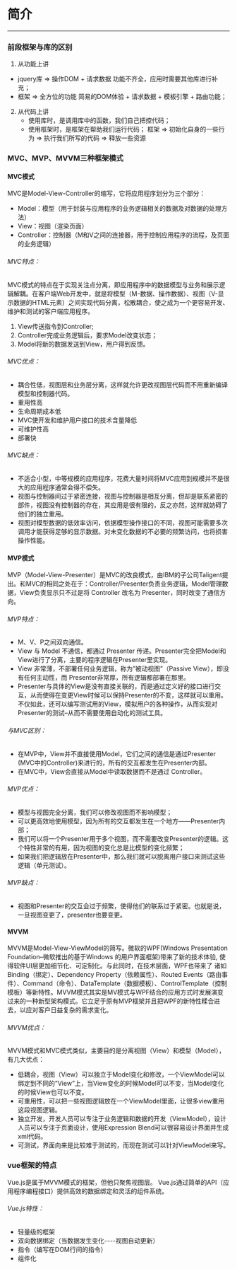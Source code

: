 # 简介
---
### 前段框架与库的区别

1. 从功能上讲
 - jquery库 => 操作DOM + 请求数据
   功能不齐全，应用时需要其他库进行补充；
 - 框架 => 全方位的功能
   简易的DOM体验 + 请求数据 + 模板引擎 + 路由功能；
2. 从代码上讲
   - 使用库时，是调用库中的函数，我们自己把控代码；
   - 使用框架时，是框架在帮助我们运行代码；
   框架 => 初始化自身的一些行为 => 执行我们所写的代码 => 释放一些资源

### MVC、MVP、MVVM三种框架模式

#### MVC模式

   MVC是Model-View-Controller的缩写，它将应用程序划分为三个部分：
   - Model：模型（用于封装与应用程序的业务逻辑相关的数据及对数据的处理方法）
   - View：视图（渲染页面）
   - Controller：控制器（M和V之间的连接器，用于控制应用程序的流程，及页面的业务逻辑）

###### MVC特点：

   MVC模式的特点在于实现关注点分离，即应用程序中的数据模型与业务和展示逻辑解耦。在客户端Web开发中，就是将模型（M-数据、操作数据）、视图（V-显示数据的HTML元素）之间实现代码分离，松散耦合，使之成为一个更容易开发、维护和测试的客户端应用程序。
   1. View传送指令到Controller;
   2. Controller完成业务逻辑后，要求Model改变状态；
   3. Model将新的数据发送到View，用户得到反馈。

###### MVC优点：

   - 耦合性低，视图层和业务层分离，这样就允许更改视图层代码而不用重新编译模型和控制器代码。
   - 重用性高
   - 生命周期成本低
   - MVC使开发和维护用户接口的技术含量降低
   - 可维护性高
   - 部署快

###### MVC缺点：

   - 不适合小型，中等规模的应用程序，花费大量时间将MVC应用到规模并不是很大的应用程序通常会得不偿失。
   - 视图与控制器间过于紧密连接，视图与控制器是相互分离，但却是联系紧密的部件，视图没有控制器的存在，其应用是很有限的，反之亦然，这样就妨碍了他们的独立重用。
   - 视图对模型数据的低效率访问，依据模型操作接口的不同，视图可能需要多次调用才能获得足够的显示数据。对未变化数据的不必要的频繁访问，也将损害操作性能。

#### MVP模式

   MVP（Model-View-Presenter）是MVC的改良模式，由IBM的子公司Taligent提出。和MVC的相同之处在于：Controller/Presenter负责业务逻辑，Model管理数据，View负责显示只不过是将 Controller 改名为 Presenter，同时改变了通信方向。

###### MVP特点：

- M、V、P之间双向通信。
- View 与 Model 不通信，都通过 Presenter 传递。Presenter完全把Model和View进行了分离，主要的程序逻辑在Presenter里实现。
- View 非常薄，不部署任何业务逻辑，称为”被动视图”（Passive View），即没有任何主动性，而 Presenter非常厚，所有逻辑都部署在那里。
- Presenter与具体的View是没有直接关联的，而是通过定义好的接口进行交互，从而使得在变更View时候可以保持Presenter的不变，这样就可以重用。不仅如此，还可以编写测试用的View，模拟用户的各种操作，从而实现对Presenter的测试–从而不需要使用自动化的测试工具。

###### 与MVC区别：

- 在MVP中，View并不直接使用Model，它们之间的通信是通过Presenter (MVC中的Controller)来进行的，所有的交互都发生在Presenter内部。
- 在MVC中，View会直接从Model中读取数据而不是通过 Controller。

###### MVP优点：

- 模型与视图完全分离，我们可以修改视图而不影响模型；
- 可以更高效地使用模型，因为所有的交互都发生在一个地方——Presenter内部；
- 我们可以将一个Presenter用于多个视图，而不需要改变Presenter的逻辑。这个特性非常的有用，因为视图的变化总是比模型的变化频繁；
- 如果我们把逻辑放在Presenter中，那么我们就可以脱离用户接口来测试这些逻辑（单元测试）。

###### MVP缺点：

- 视图和Presenter的交互会过于频繁，使得他们的联系过于紧密。也就是说，一旦视图变更了，presenter也要变更。

#### MVVM

   MVVM是Model-View-ViewModel的简写。微软的WPF(Windows Presentation Foundation–微软推出的基于Windows 的用户界面框架)带来了新的技术体验, 使得软件UI层更加细节化、可定制化。与此同时，在技术层面，WPF也带来了 诸如Binding（绑定）、Dependency Property（依赖属性）、Routed Events（路由事件）、Command（命令）、DataTemplate（数据模板）、ControlTemplate（控制模板）等新特性。MVVM模式其实是MV模式与WPF结合的应用方式时发展演变过来的一种新型架构模式。它立足于原有MVP框架并且把WPF的新特性糅合进去，以应对客户日益复杂的需求变化。

###### MVVM优点：

   MVVM模式和MVC模式类似，主要目的是分离视图（View）和模型（Model），有几大优点：
   - 低耦合，视图（View）可以独立于Model变化和修改，一个ViewModel可以绑定到不同的”View”上，当View变化的时候Model可以不变，当Model变化的时候View也可以不变。
   - 可重用性，可以把一些视图逻辑放在一个ViewModel里面，让很多view重用这段视图逻辑。
   - 独立开发，开发人员可以专注于业务逻辑和数据的开发（ViewModel），设计人员可以专注于页面设计，使用Expression Blend可以很容易设计界面并生成xml代码。
   - 可测试，界面向来是比较难于测试的，而现在测试可以针对ViewModel来写。

### vue框架的特点

   Vue.js是属于MVVM模式的框架，但他只聚焦视图层。
   Vue.js通过简单的API（应用程序编程接口）提供高效的数据绑定和灵活的组件系统。
###### Vue.js特性：

- 轻量级的框架
- 双向数据绑定（当数据发生变化----视图自动更新）
- 指令（编写在DOM行间的指令）
- 组件化



